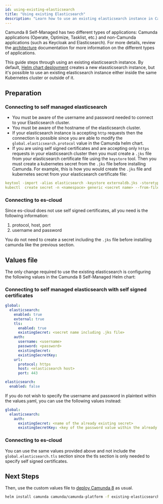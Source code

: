 ```yaml
---
id: using-existing-elasticsearch
title: "Using existing Elasticsearch"
description: "Learn how to use an existing elasticsearch instance in Camunda 8 Self-Managed deployment."
---
```


Camunda 8 Self-Managed has two different types of applications: Camunda applications (Operate, Optimize, Tasklist, etc.) and non-Camunda applications (such as Keycloak and Elasticsearch). For more details, review the [architecture](../../../platform-architecture/overview.md) documentation for more information on the different types of applications.

This guide steps through using an existing elasticsearch instance. By default, [Helm chart deployment](../deploy.md) creates a new elassticsearch instance, but it's possible to use an existing elasticsearch instance either inside the same Kubernetes cluster or outside of it.

## Preparation

### Connecting to self managed elasticsearch

- You must be aware of the username and password needed to connect to your Elasticsearch cluster.
- You must be aware of the hostname of the elasticsearch cluster.
- If your elasticsearch instance is accepting `http` requests then the connection is possible since you are able to modify the `global.elasticsearch.protocol` value in the Camunda helm chart.
- If you are using self signed certificates and are accepting only `https` requests in your elasticsearch cluster then you must create a `.jks` file from your elasticsearch certificate file using the `keystore` tool. Then you must create a kubernetes secret from the `.jks` file before installing Camunda. For example, this is how you would create the `.jks` file and kubernetes secret from your elasticsearch certificate file:

```yaml
keytool -import -alias elasticsearch -keystore externaldb.jks -storetype jks -file <name of elasticsearch crt file> -storepass changeit -noprompt
kubectl  create secret -n <namespace> generic <secret name> --from-file=externaldb.jks
```

### Connecting to es-cloud

Since es-cloud does not use self signed certificates, all you need is the following information:

1. protocol, host, port
2. username and password

You do not need to create a secret including the `.jks` file before installing camunda like the previous section.

## Values file

The only change required to use the existing elasticsearch is configuring the following values in the Camunda 8 Self-Managed Helm chart:

### Connecting to self managed elasticsearch with self signed certificates

```yaml
global:
  elasticsearch:
    enabled: true
    external: true
    tls:
      enabled: true
      existingSecret: <secret name including .jks file>
    auth:
      username: <username>
      password: <password>
      existingSecret:
      existingSecretKey:
    url:
      protocol: https
      host: <elasticsearch host>
      port: 443

elasticsearch:
  enabled: false
```

If you do not wish to specify the username and password in plaintext within the values.yaml, you can use the following values instead:

```yaml
global:
  elasticsearch:
    auth:
      existingSecret: <name of the already existing secret>
      existingSecretKey: <key of the password value within the already existing secret>
```

### Connecting to es-cloud

You can use the same values provided above and not include the `global.elasticsearch.tls` section since the tls section is only needed to specify self signed certificates.

## Next Steps

Then, use the custom values file to [deploy Camunda 8](../deploy.md) as usual.

```sh
helm install camunda camunda/camunda-platform -f existing-elasticsearch-values.yaml
```
